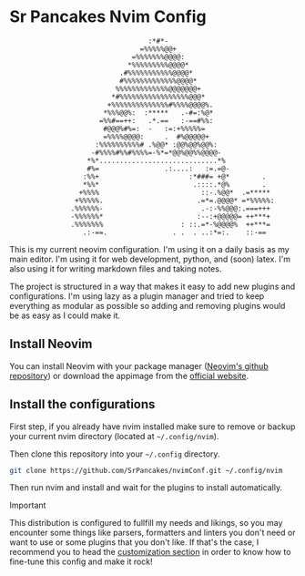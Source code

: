 # Sr Pancakes Nvim Config

```
                                  :*#*-
                                =%%%%%@@+
                              =%%%%%%%@@@@:
                             *%%%%%%%%%@@@@*
                           .#%%%%%%%%%%%@@@@*
                           #%%%%%%%%%%%%%@@@@*
                          %%%%%%%%%%%%%@@@@@@@+
                         *#%%%%%%%%%%%%%%%%%@@@*
                        +%%%%%%%%%%%%%%#%%%%@@@@%.
                       *%%%@@%:  :*****   .-#=:%@*
                      =%%#==++:   .*.==   :-==#%%:
                       #@@@%#%=:  -   :=:+%%%%%=
                       =%%%%@@@@:     .  #%@@@@@+
                     :%%%%%%%%%%# .%@@* :@@%@@%@@%:
                    -#%%%%#%%#%%%%=-%*=*@@%@@%%@@@@-
                   *%*.............................*%
                   #%=                .:....:   :=.=@-
                  :%%+                      :*###= +@*        .
                  *%%*                       .::::.*@%        .
                 +%%%%                         ::-.%@@*  .=*****
                +%%%%%.                       .=*=.@@@@* =*%%%%%:
               .%%%%%%-                        .-:-%%@@@:.===+++
               -%%%%%%*                       :--:+@@@@@= ++***+
               .%%%%%%%                   : ::.=*-%@@@@%  ++***=
                  .:-==.                . .  . ..:*=:.    ::-==
```

This is my current neovim configuration. I'm using it on a daily basis as my main editor. I'm using it for web development, python, and (soon) latex. I'm also using it for writing markdown files and taking notes.

The project is structured in a way that makes it easy to add new plugins and configurations. I'm using lazy as a plugin manager and tried to keep everything as modular as possible so adding and removing plugins would be as easy as I could make it.

## Install Neovim

You can install Neovim with your package manager ([Neovim's github repository](https://github.com/neovim/neovim)) or download the appimage from the [official website](https://neovim.io/).

## Install the configurations

First step, if you already have nvim installed make sure to remove or backup your current nvim directory (located at `~/.config/nvim`).

Then clone this repository into your `~/.config` directory.

```bash
git clone https://github.com/SrPancakes/nvimConf.git ~/.config/nvim
```

Then run nvim and install and wait for the plugins to install automatically.
> [!IMPORTANT]
> This distribution is configured to fullfill my needs and likings, so you may encounter some things like parsers, formatters and linters you don't need or want to use or some plugins that you don't like. If that's the case, I recommend you to head the [customization section]() in order to know how to fine-tune this config and make it rock!
